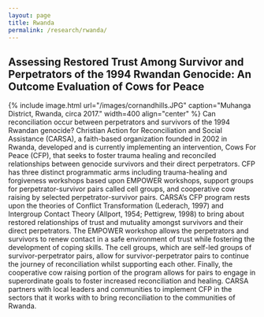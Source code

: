 ```yaml
---
layout: page
title: Rwanda
permalink: /research/rwanda/
---
```


## Assessing Restored Trust Among Survivor and Perpetrators of the 1994 Rwandan Genocide: An Outcome Evaluation of Cows for Peace
{% include image.html url="/images/cornandhills.JPG" caption="Muhanga District, Rwanda, circa 2017." width=400 align="center" %}
Can reconciliation occur between perpetrators and survivors of the 1994 Rwandan genocide? Christian Action for Reconciliation and Social Assistance (CARSA), a faith-based organization founded in 2002 in Rwanda, developed and is currently implementing an intervention, Cows For Peace (CFP), that seeks to foster trauma healing and reconciled relationships between genocide survivors and their direct perpetrators. CFP has three distinct programmatic arms including trauma-healing and forgiveness workshops based upon EMPOWER workshops, support groups for perpetrator-survivor pairs  called cell groups, and cooperative cow raising by selected perpetrator-survivor pairs. CARSA’s CFP program rests upon the theories of Conflict Transformation (Lederach, 1997) and Intergroup Contact Theory (Allport, 1954; Pettigrew, 1998) to bring about restored relationships of trust and mutuality amongst survivors and their direct perpetrators. The EMPOWER workshop allows the perpetrators and survivors to renew contact in a safe environment of trust while fostering the development of coping skills. The cell groups, which are self-led groups of survivor-perpetrator pairs, allow for survivor-perpetrator pairs to continue the journey of reconciliation whilst supporting each other. Finally, the cooperative cow raising portion of the program allows for pairs to engage in superordinate goals to foster increased reconciliation and healing. CARSA partners with local leaders and communities to implement CFP in the sectors that it works with to bring reconciliation to the communities of Rwanda. 
